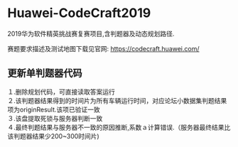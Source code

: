 # Huawei-CodeCraft2019
2019华为软件精英挑战赛复赛项目,含判题器及动态规划路径.

赛题要求描述及测试地图下载见官网:
https://codecraft.huawei.com/

## 更新单判题器代码
１.删除规划代码，可直接读取答案运行  
２.该判题器结果得到的时间片为所有车辆运行时间，对应论坛小数据集判题结果项为originResult.该项已验证一致  
３.该盘提取死锁与服务器判断一致  
４.最终判题结果与服务器不一致的原因推断,系数ａ计算错误.（服务器最终结果比该判题器结果少200~300时间片)  

